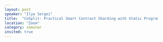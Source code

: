 ```yaml
---
layout: post
speaker: "Ilya Sergei"
title:  "CoSplit: Practical Smart Contract Sharding with Static Program Analysis"
location: "Zoom"
category: seminar
invited: true
---
```

